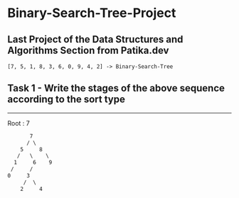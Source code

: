 # Binary-Search-Tree-Project
## Last Project of the Data Structures and Algorithms Section from Patika.dev


``
[7, 5, 1, 8, 3, 6, 0, 9, 4, 2] -> Binary-Search-Tree
``
## Task 1 - Write the stages of the above sequence according to the sort type
---
Root : 7
```html
       7
      / \
    5     8 
   /   \    \
  1     6    9
 /     /
0     3
     /  \
    2     4 
```
